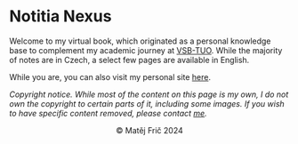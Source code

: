 # Notitia Nexus

Welcome to my virtual book, which originated as a personal knowledge base to complement my academic journey at [VSB-TUO](https://www.vsb.cz/en/). While the majority of notes are in Czech, a select few pages are available in English.

While you are, you can also visit my personal site [here](https://matejfric.github.io/).

*Copyright notice. While most of the content on this page is my own, I do not own the copyright to certain parts of it, including some images. If you wish to have specific content removed, please contact [me](https://matejfric.github.io/).*

<p style="text-align: center;">&copy; Matěj Frič 2024</p>
